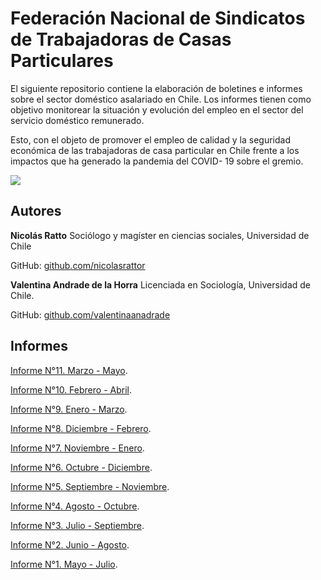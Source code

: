 # Federación Nacional de Sindicatos de Trabajadoras de Casas Particulares

El siguiente repositorio contiene la elaboración de boletines e informes sobre el sector doméstico asalariado en Chile.
Los informes tienen como objetivo  monitorear la situación y evolución del empleo en el sector del servicio doméstico remunerado.

Esto, con el objeto de promover el empleo de calidad y la seguridad económica de las trabajadoras de casa particular en Chile frente a los impactos que ha generado la pandemia del COVID- 19 sobre el gremio.

![](https://github.com/nicolasrattor/BOLETIN-EMPLEO-FESINTRACAP/blob/master/Datos%20informalidad/Output/Gr%C3%A1fico_informales_porcentaje.png)

## Autores

**Nicolás Ratto**
Sociólogo y magíster en ciencias sociales, Universidad de Chile

GitHub: [github.com/nicolasrattor](github.com/nicolasrattor)

**Valentina Andrade de la Horra**
Licenciada en Sociología, Universidad de Chile.

GitHub: [github.com/valentinaanadrade](github.com/valentinaanadrade)

## Informes

[Informe N°11. Marzo - Mayo](https://github.com/nicolasrattor/BOLETIN-EMPLEO-FESINTRACAP/raw/master/Processing/(11)%20bolet%C3%ADn-empleo-fesintracap-MAM2021.pdf).

[Informe N°10. Febrero - Abril](https://github.com/nicolasrattor/BOLETIN-EMPLEO-FESINTRACAP/raw/master/Processing/(10)%20bolet%C3%ADn-empleo-fesintracap-FMA2021.pdf).

[Informe N°9. Enero - Marzo](https://github.com/nicolasrattor/BOLETIN-EMPLEO-FESINTRACAP/raw/master/Processing/(9)%20bolet%C3%ADn-empleo-fesintracap-EFM2021.pdf). 

[Informe N°8. Diciembre - Febrero](https://github.com/nicolasrattor/BOLETIN-EMPLEO-FESINTRACAP/raw/master/Processing/(8)%20bolet%C3%ADn-empleo-fesintracap-DEF2021.pdf). 

[Informe N°7. Noviembre - Enero](https://github.com/nicolasrattor/BOLETIN-EMPLEO-FESINTRACAP/raw/master/Processing/(7)%20bolet%C3%ADn-empleo-fesintracap-NDE2020-2021.pdf).

[Informe N°6. Octubre - Diciembre](https://github.com/nicolasrattor/BOLETIN-EMPLEO-FESINTRACAP/raw/master/Processing/(6)%20bolet%C3%ADn-empleo-fesintracap-OND2020.pdf). 

[Informe N°5. Septiembre - Noviembre](https://github.com/nicolasrattor/BOLETIN-EMPLEO-FESINTRACAP/raw/master/Processing/(5)%20boletin-empleo-fesintracap-SON2020.pdf). 

[Informe N°4. Agosto - Octubre](https://github.com/nicolasrattor/BOLETIN-EMPLEO-FESINTRACAP/raw/master/Processing/(4)%20bolet%C3%ADn-empleo-fesintracap%20ASO2020.pdf). 

[Informe N°3. Julio - Septiembre](https://github.com/nicolasrattor/BOLETIN-EMPLEO-FESINTRACAP/raw/master/Processing/(3)%20bolet%C3%ADn-empleo-fesintracap%20JAS2020.pdf). 

[Informe N°2. Junio - Agosto](https://github.com/nicolasrattor/BOLETIN-EMPLEO-FESINTRACAP/raw/master/Processing/(2)%20bolet%C3%ADn-empleo-fesintracap%20JJA2020.pdf). 

[Informe N°1. Mayo - Julio](https://github.com/nicolasrattor/BOLETIN-EMPLEO-FESINTRACAP/raw/master/Processing/(1)%20bolet%C3%ADn-empleo-fesintracap%20MJJ2020.pdf). 


